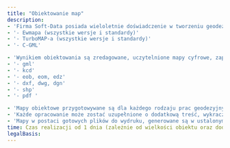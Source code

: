 ```yaml
---
title: "Obiektowanie map"
description: 
- 'Firma Soft-Data posiada wieloletnie doświadczenie w tworzeniu geodezyjnych, obiektowych map numerycznych w oprogramowaniach takich jak: ' 
- '- Ewmapa (wszystkie wersje i standardy)'
- '- TurboMAP-a (wszystkie wersje i standardy)'
- '- C-GML'

- 'Wynikiem obiektowania są zredagowane, uczytelnione mapy cyfrowe, zapisane w postaci cyfrowych plików w formatach tj.:'
- '- gml'
- '- kcd'
- '- eob, eom, edz'
- '- dxf, dwg, dgn'
- '- shp'
- '- pdf '

- 'Mapy obiektowe przygotowywane są dla każdego rodzaju prac geodezyjnych: mapy do celów projektowych, prawnych, inwentaryzacje, podziały, wznowienia itd. Jak również dla każdego innego, dowolnego celu, zgodnie z określonymi potrzebami i wymaganiami.'
- 'Każde opracowanie może zostać uzupełnione o dodatkową treść, wykraczającą poza zakres standardowych opracowań geodezyjno-kartograficznych.'
- 'Mapy w postaci gotowych plików do wydruku, generowane są w ustalonym podziale arkuszowym oraz zdefiniowanym rozmiarze.'
time: Czas realizacji od 1 dnia (zależnie od wielkości obiektu oraz dodatkowych wymagań).
legalBasis:
---
```

